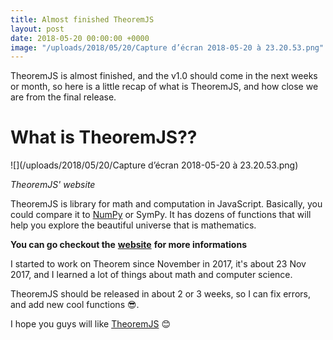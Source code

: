 ```yaml
---
title: Almost finished TheoremJS
layout: post
date: 2018-05-20 00:00:00 +0000
image: "/uploads/2018/05/20/Capture d’écran 2018-05-20 à 23.20.53.png"
---
```

TheoremJS is almost finished, and the v1.0 should come in the next weeks or month, so here is a little recap of what is TheoremJS, and how close we are from the final release.

# What is TheoremJS??

![](/uploads/2018/05/20/Capture d’écran 2018-05-20 à 23.20.53.png)

_TheoremJS' website_

TheoremJS is library for math and computation in JavaScript. Basically, you could compare it to [NumPy](http://www.numpy.org) or SymPy. It has dozens of functions that will help you explore the beautiful universe that is mathematics.

**You can go checkout the** [**website**](https://theorem.js.org) **for more informations**

I started to work on Theorem since November in 2017, it's about <span class="ago">23 Nov 2017</span>, and I learned a lot of things about math and computer science.

TheoremJS should be released in about  2 or 3 weeks, so I can fix errors, and add new cool functions 😎.

I hope you guys will like [TheoremJS](https://theorem.js.org) 😊